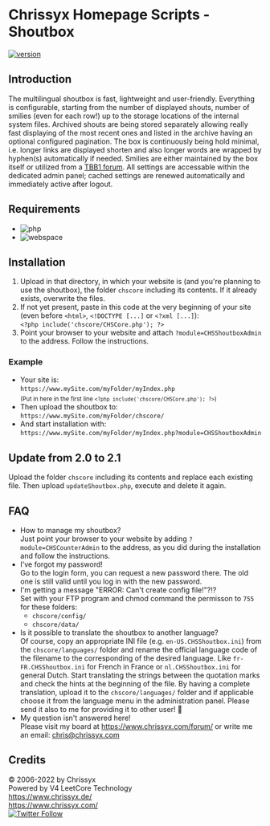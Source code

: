 # Chrissyx Homepage Scripts - Shoutbox

[![version](https://img.shields.io/badge/version-2.1.1-blue)](https://www.chrissyx.com/scripts.php#Shoutbox)

## Introduction
The multilingual shoutbox is fast, lightweight and user-friendly. Everything is configurable, starting from the number of displayed shouts, number of smilies (even for each row!) up to the storage locations of the internal system files. Archived shouts are being stored separately allowing really fast displaying of the most recent ones and listed in the archive having an optional configured pagination. The box is continuously being hold minimal, i.e. longer links are displayed shorten and also longer words are wrapped by hyphen(s) automatically if needed. Smilies are either maintained by the box itself or utilized from a [TBB1 forum](http://www.tritanium-scripts.com). All settings are accessable within the dedicated admin panel; cached settings are renewed automatically and immediately active after logout.

## Requirements
* ![php](https://img.shields.io/badge/php-%3E%3D5.3-blue)
* ![webspace](https://img.shields.io/badge/webspace-chmod--able-lightgrey)

## Installation
1. Upload in that directory, in which your website is (and you're planning to use the shoutbox), the folder `chscore` including its contents. If it already exists, overwrite the files.
2. If not yet present, paste in this code at the very beginning of your site (even before `<html>`, `<!DOCTYPE [...]` or `<?xml [...]`):  
   `<?php include('chscore/CHSCore.php'); ?>`
3. Point your browser to your website and attach `?module=CHSShoutboxAdmin` to the address. Follow the instructions.

### Example
* Your site is:  
  `https://www.mySite.com/myFolder/myIndex.php`  
  <sub>(Put in here in the first line `<?php include('chscore/CHSCore.php'); ?>`)</sub>
* Then upload the shoutbox to:  
  `https://www.mySite.com/myFolder/chscore/`
* And start installation with:  
  `https://www.mySite.com/myFolder/myIndex.php?module=CHSShoutboxAdmin`

## Update from 2.0 to 2.1
Upload the folder `chscore` including its contents and replace each existing file. Then upload `updateShoutbox.php`, execute and delete it again.

## FAQ
* How to manage my shoutbox?  
  Just point your browser to your website by adding `?module=CHSCounterAdmin` to the address, as you did during the installation and follow the instructions.
* I've forgot my password!  
  Go to the login form, you can request a new password there. The old one is still valid until you log in with the new password.
* I'm getting a message "ERROR: Can't create config file!"?!?  
  Set with your FTP program and chmod command the permisson to `755` for these folders:
  * `chscore/config/`
  * `chscore/data/`
* Is it possible to translate the shoutbox to another language?  
  Of course, copy an appropriate INI file (e.g. `en-US.CHSShoutbox.ini`) from the `chscore/languages/` folder and rename the official language code of the filename to the corresponding of the desired language. Like `fr-FR.CHSShoutbox.ini` for French in France or `nl.CHSShoutbox.ini` for general Dutch. Start translating the strings between the quotation marks and check the hints at the beginning of the file. By having a complete translation, upload it to the `chscore/languages/` folder and if applicable choose it from the language menu in the administration panel. Please send it also to me for providing it to other user! :slightly_smiling_face:
* My question isn't answered here!  
  Please visit my board at https://www.chrissyx.com/forum/ or write me an email: chris@chrissyx.com

## Credits
© 2006-2022 by Chrissyx  
Powered by V4 LeetCore Technology  
https://www.chrissyx.de/  
https://www.chrissyx.com/  
[![Twitter Follow](https://img.shields.io/twitter/follow/CXHomepage?style=social)](https://twitter.com/intent/follow?screen_name=CXHomepage)